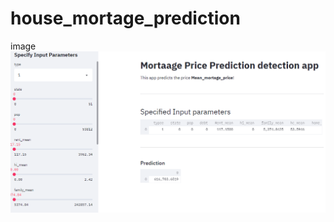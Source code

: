 # house_mortage_prediction

image
![alt text](https://github.com/Amit9888/house_mortage_prediction/blob/master/mortage_prediction.png?raw=true)
